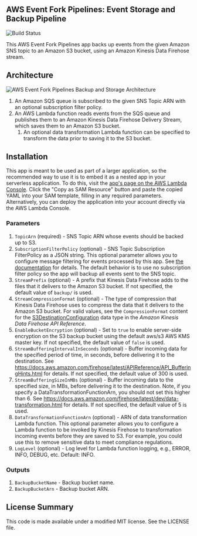 ## AWS Event Fork Pipelines: Event Storage and Backup Pipeline

![Build Status](https://codebuild.us-east-1.amazonaws.com/badges?uuid=eyJlbmNyeXB0ZWREYXRhIjoidEVpU1Nmd0gzaEtUaE1XWGo3OVY3dmVDTVRBUllsUXFlbTZZQS9pZkRDaGhKZFZkczZEQVJLcEovQko3VmpYeHZrQ24wL041bWI4SWUyUUxJMDhHbXRBPSIsIml2UGFyYW1ldGVyU3BlYyI6IjZESXdFTTJBd2RWZGVKSXEiLCJtYXRlcmlhbFNldFNlcmlhbCI6MX0%3D&branch=master)

This AWS Event Fork Pipelines app backs up events from the given Amazon SNS topic to an Amazon S3 bucket, using an Amazon Kinesis Data Firehose stream.

## Architecture

![AWS Event Fork Pipelines Backup and Storage Architecture](https://github.com/aws-samples/aws-serverless-event-fork-pipelines/raw/master/pipelines/event-storage-backup-pipeline/images/event-storage-backup-architecture.png)

1. An Amazon SQS queue is subscribed to the given SNS Topic ARN with an optional subscription filter policy.
1. An AWS Lambda function reads events from the SQS queue and publishes them to an Amazon Kinesis Data Firehose Delivery Stream, which saves them to an Amazon S3 bucket.
    1. An optional data transformation Lambda function can be specified to transform the data prior to saving it to the S3 bucket.

## Installation

This app is meant to be used as part of a larger application, so the recommended way to use it is to embed it as a nested app in your serverless application. To do this, visit the [app's page on the AWS Lambda Console](https://console.aws.amazon.com/lambda/home#/create/app?applicationId=arn:aws:serverlessrepo:us-east-1:077246666028:applications/fork-event-storage-backup-pipeline). Click the "Copy as SAM Resource" button and paste the copied YAML into your SAM template, filling in any required parameters. Alternatively, you can deploy the application into your account directly via the AWS Lambda Console.

### Parameters

1. `TopicArn` (required) - SNS Topic ARN whose events should be backed up to S3.
1. `SubscriptionFilterPolicy` (optional) - SNS Topic Subscription FilterPolicy as a JSON string. This optional parameter allows you to configure message filtering for events processed by this app. See [the documentation](https://docs.aws.amazon.com/sns/latest/dg/message-filtering.html) for details. The default behavior is to use no subscription filter policy so the app will backup all events sent to the SNS topic.
1. `StreamPrefix` (optional) - A prefix that Kinesis Data Firehose adds to the files that it delivers to the Amazon S3 bucket. If not specified, the default value of `backup/` is used.
1. `StreamCompressionFormat` (optional) - The type of compression that Kinesis Data Firehose uses to compress the data that it delivers to the Amazon S3 bucket. For valid values, see the `CompressionFormat` content for the [S3DestinationConfiguration](https://docs.aws.amazon.com/firehose/latest/APIReference/API_S3DestinationConfiguration.html) data type in the *Amazon Kinesis Data Firehose API Reference*.
1. `EnableBucketEncryption` (optional) - Set to `true` to enable server-side encryption on the S3 backup bucket using the default aws/s3 AWS KMS master key. If not specified, the default value of `false` is used.
1. `StreamBufferingIntervalInSeconds` (optional) - Buffer incoming data for the specified period of time, in seconds, before delivering it to the destination. See https://docs.aws.amazon.com/firehose/latest/APIReference/API_BufferingHints.html for details. If not specified, the default value of 300 is used.
1. `StreamBufferingSizeInMBs` (optional) - Buffer incoming data to the specified size, in MBs, before delivering it to the destination. Note, if you specify a DataTransformationFunctionArn, you should not set this higher than 6. See https://docs.aws.amazon.com/firehose/latest/dev/data-transformation.html for details. If not specified, the default value of 5 is used.
1. `DataTransformationFunctionArn` (optional) - ARN of data transformation Lambda function. This optional parameter allows you to configure a Lambda function to be invoked by Kinesis Firehose to transformation incoming events before they are saved to S3. For example, you could use this to remove sensitive data to meet compliance regulations.
1. `LogLevel` (optional) - Log level for Lambda function logging, e.g., ERROR, INFO, DEBUG, etc. Default: INFO.

### Outputs

1. `BackupBucketName` - Backup bucket name.
1. `BackupBucketArn` - Backup bucket ARN.

## License Summary

This code is made available under a modified MIT license. See the LICENSE file.
